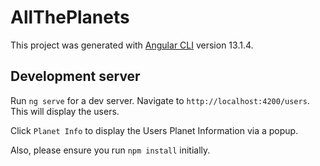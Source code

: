 # AllThePlanets

This project was generated with [Angular CLI](https://github.com/angular/angular-cli) version 13.1.4.

## Development server

Run `ng serve` for a dev server. Navigate to `http://localhost:4200/users`. This will display the users.

Click `Planet Info` to display the Users Planet Information via a popup.

Also, please ensure you run `npm install` initially.
